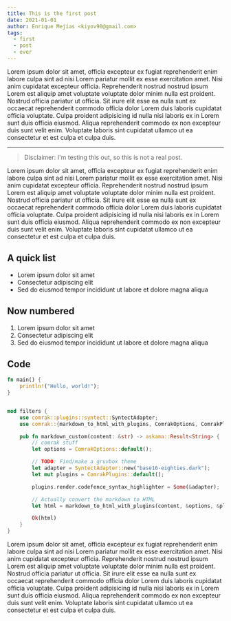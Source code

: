 ```yaml
---
title: This is the first post
date: 2021-01-01
author: Enrique Mejías <kiyov90@gmail.com>
tags:
  - first
  - post
  - ever
---
```


Lorem ipsum dolor sit amet, officia excepteur ex fugiat reprehenderit enim labore culpa sint ad nisi Lorem pariatur mollit ex esse exercitation amet. Nisi anim cupidatat excepteur officia. Reprehenderit nostrud nostrud ipsum Lorem est aliquip amet voluptate voluptate dolor minim nulla est proident. Nostrud officia pariatur ut officia. Sit irure elit esse ea nulla sunt ex occaecat reprehenderit commodo officia dolor Lorem duis laboris cupidatat officia voluptate. Culpa proident adipisicing id nulla nisi laboris ex in Lorem sunt duis officia eiusmod. Aliqua reprehenderit commodo ex non excepteur duis sunt velit enim. Voluptate laboris sint cupidatat ullamco ut ea consectetur et est culpa et culpa duis.

---

> Disclaimer: I'm testing this out, so this is not a real post.

Lorem ipsum dolor sit amet, officia excepteur ex fugiat reprehenderit enim labore culpa sint ad nisi Lorem pariatur mollit ex esse exercitation amet. Nisi anim cupidatat excepteur officia. Reprehenderit nostrud nostrud ipsum Lorem est aliquip amet voluptate voluptate dolor minim nulla est proident. Nostrud officia pariatur ut officia. Sit irure elit esse ea nulla sunt ex occaecat reprehenderit commodo officia dolor Lorem duis laboris cupidatat officia voluptate. Culpa proident adipisicing id nulla nisi laboris ex in Lorem sunt duis officia eiusmod. Aliqua reprehenderit commodo ex non excepteur duis sunt velit enim. Voluptate laboris sint cupidatat ullamco ut ea consectetur et est culpa et culpa duis.

## A quick list

- Lorem ipsum dolor sit amet
- Consectetur adipiscing elit
- Sed do eiusmod tempor incididunt ut labore et dolore magna aliqua

## Now numbered

1. Lorem ipsum dolor sit amet
2. Consectetur adipiscing elit
3. Sed do eiusmod tempor incididunt ut labore et dolore magna aliqua

## Code

```rust
fn main() {
    println!("Hello, world!");
}


mod filters {
    use comrak::plugins::syntect::SyntectAdapter;
    use comrak::{markdown_to_html_with_plugins, ComrakOptions, ComrakPlugins};

    pub fn markdown_custom(content: &str) -> askama::Result<String> {
        // comrak stuff
        let options = ComrakOptions::default();

        // TODO: Find/make a gruvbox theme
        let adapter = SyntectAdapter::new("base16-eighties.dark");
        let mut plugins = ComrakPlugins::default();

        plugins.render.codefence_syntax_highlighter = Some(&adapter);

        // Actually convert the markdown to HTML
        let html = markdown_to_html_with_plugins(content, &options, &plugins);

        Ok(html)
    }
}
```

Lorem ipsum dolor sit amet, officia excepteur ex fugiat reprehenderit enim labore culpa sint ad nisi Lorem pariatur mollit ex esse exercitation amet. Nisi anim cupidatat excepteur officia. Reprehenderit nostrud nostrud ipsum Lorem est aliquip amet voluptate voluptate dolor minim nulla est proident. Nostrud officia pariatur ut officia. Sit irure elit esse ea nulla sunt ex occaecat reprehenderit commodo officia dolor Lorem duis laboris cupidatat officia voluptate. Culpa proident adipisicing id nulla nisi laboris ex in Lorem sunt duis officia eiusmod. Aliqua reprehenderit commodo ex non excepteur duis sunt velit enim. Voluptate laboris sint cupidatat ullamco ut ea consectetur et est culpa et culpa duis.
